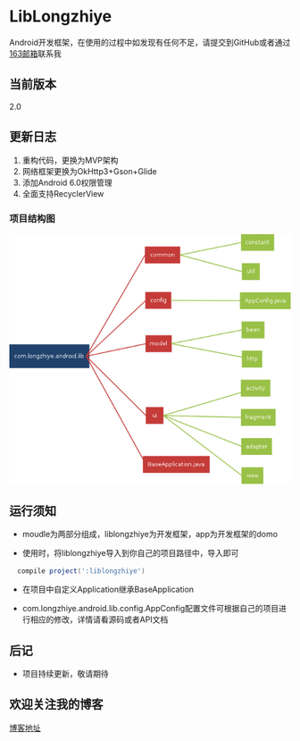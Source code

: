 # LibLongzhiye

Android开发框架，在使用的过程中如发现有任何不足，请提交到GitHub或者通过[163邮箱](longzhiye163@163.com)联系我

## 当前版本

2.0

## 更新日志

1. 重构代码，更换为MVP架构
1. 网络框架更换为OkHttp3+Gson+Glide
1. 添加Android 6.0权限管理
1. 全面支持RecyclerView

### 项目结构图

![](images/20170308165600.png)

## 运行须知
- moudle为两部分组成，liblongzhiye为开发框架，app为开发框架的domo

- 使用时，将liblongzhiye导入到你自己的项目路径中，导入即可

```groovy
  compile project(':liblongzhiye')
```

- 在项目中自定义Application继承BaseApplication

- com.longzhiye.android.lib.config.AppConfig配置文件可根据自己的项目进行相应的修改，详情请看源码或者API文档

## 后记
- 项目持续更新，敬请期待

## 欢迎关注我的博客
[博客地址](http://longzhiye.net)
